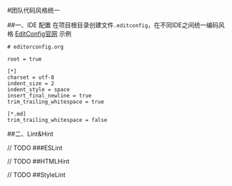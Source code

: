#团队代码风格统一


##一、IDE 配置 
在项目根目录创建文件`.editconfig`，在不同IDE之间统一编码风格
[EditConfig官网](https://editorconfig.org/)
示例
``` 
# editorconfig.org

root = true

[*]
charset = utf-8
indent_size = 2
indent_style = space
insert_final_newline = true
trim_trailing_whitespace = true

[*.md]
trim_trailing_whitespace = false

```
##二、Lint&Hint

// TODO
###ESLint

// TODO
##HTMLHint

// TODO
##StyleLint